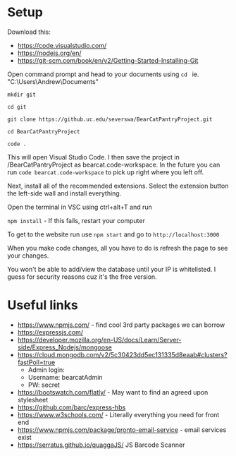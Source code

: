 # Setup

Download this:
- https://code.visualstudio.com/
- https://nodejs.org/en/
- https://git-scm.com/book/en/v2/Getting-Started-Installing-Git

Open command prompt and head to your documents using `cd ` ie. "C:\Users\Andrew\Documents"

`mkdir git`

`cd git`

`git clone https://github.uc.edu/severswa/BearCatPantryProject.git` 

`cd BearCatPantryProject`

`code . `

This will open Visual Studio Code. I then save the project in /BearCatPantryProject as bearcat.code-workspace. In the future you can run `code bearcat.code-workspace` to pick up right where you left off.

Next, install all of the recommended extensions. Select the extension button the left-side wall and install everything.

Open the terminal in VSC using ctrl+alt+T and run  

`npm install` - If this fails, restart your computer

To get to the website run use `npm start` 
and go to `http://localhost:3000`

When you make code changes, all you have to do is refresh the page to see your changes.

You won't be able to add/view the database until your IP is whitelisted. I guess for security reasons cuz it's the free version.


# Useful links
- https://www.npmjs.com/ - find cool 3rd party packages we can borrow
- https://expressjs.com/ 
- https://developer.mozilla.org/en-US/docs/Learn/Server-side/Express_Nodejs/mongoose
- https://cloud.mongodb.com/v2/5c30423dd5ec131335d8eaab#clusters?fastPoll=true
  - Admin login: 
  - Username: bearcatAdmin
  - PW: secret
- https://bootswatch.com/flatly/ - May want to find an agreed upon stylesheet
- https://github.com/barc/express-hbs
- https://www.w3schools.com/ - Literally everything you need for front end
- https://www.npmjs.com/package/pronto-email-service - email services exist
- https://serratus.github.io/quaggaJS/ JS Barcode Scanner







